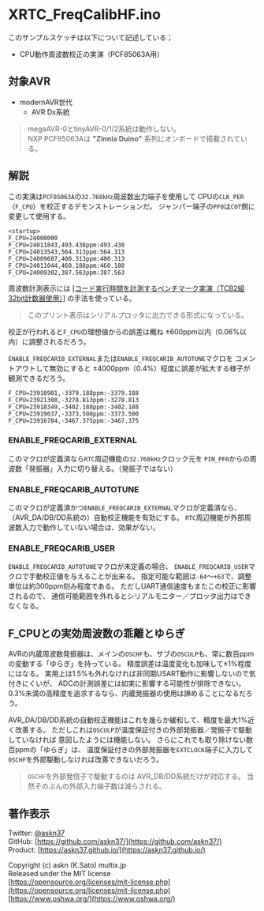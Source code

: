 # XRTC_FreqCalibHF.ino

このサンプルスケッチは以下について記述している；

- CPU動作周波数校正の実演（PCF85063A用）

## 対象AVR

- modernAVR世代
  - AVR Dx系統

> megaAVR-0とtinyAVR-0/1/2系統は動作しない。\
> NXP PCF85063Aは __"Zinnia Duino"__ 系列にオンボードで搭載されている。

## 解説

この実演は`PCF85063A`の`32.768kHz`周波数出力端子を使用して
CPUの`CLK_PER`（`F_CPU`）を校正するデモンストレーションだ。
ジャンパー端子の`PF0`は`COT`側に変更して使用する。

```plain
<startup>
F_CPU=24000000
F_CPU=24011843,493.438ppm:493.438
F_CPU=24013543,564.313ppm:564.313
F_CPU=24009607,400.313ppm:400.313
F_CPU=24011044,460.188ppm:460.188
F_CPU=24009302,387.563ppm:387.563
```

周波数計測表示には
[[コード実行時間を計測するベンチマーク実演（TCB2組32bit計数器使用）]](https://github.com/askn37/MacroMicroAPI_lib/tree/main/examples/Timer%20applications/Benchmark)
の手法を使っている。

> このプリント表示はシリアルプロッタに出力できる形式になっている。

校正が行われると`F_CPU`の理想値からの誤差は概ね ±600ppm以内（0.06%以内）に調整されるだろう。

`ENABLE_FREQCARIB_EXTERNAL`または`ENABLE_FREQCARIB_AUTOTUNE`マクロを
コメントアウトして無効にすると
±4000ppm（0.4%）程度に誤差が拡大する様子が観測できるだろう。

```plain
F_CPU=23918901,-3379.188ppm:-3379.188
F_CPU=23921308,-3278.813ppm:-3278.813
F_CPU=23918349,-3402.188ppm:-3402.188
F_CPU=23919037,-3373.500ppm:-3373.500
F_CPU=23916784,-3467.375ppm:-3467.375
```

### ENABLE_FREQCARIB_EXTERNAL

このマクロが定義済なら`RTC`周辺機能の`32.768kHz`クロック元を
`PIN_PF0`からの周波数「発振器」入力に切り替える。（発振子ではない）

### ENABLE_FREQCARIB_AUTOTUNE

このマクロが定義済かつ`ENABLE_FREQCARIB_EXTERNAL`マクロが定義済なら、
（AVR_DA/DB/DD系統の）自動校正機能を有効にする。
`RTC`周辺機能が外部周波数入力で動作していない場合は、効果がない。

### ENABLE_FREQCARIB_USER

`ENABLE_FREQCARIB_AUTOTUNE`マクロが未定義の場合、
`ENABLE_FREQCARIB_USER`マクロで手動校正値を与えることが出来る。
指定可能な範囲は`-64`〜`+63`で、調整単位は約300ppm刻み程度である。
ただしUART通信速度もまたこの校正に影響されるので、
通信可能範囲を外れるとシリアルモニター／プロッタ出力はできなくなる。

## F_CPUとの実効周波数の乖離とゆらぎ

AVRの内蔵周波数発振器は、メインの`OSCHF`も、サブの`OSCULP`も、常に数百ppmの変動する「ゆらぎ」を持っている。
精度誤差は温度変化も加味して±1%程度にはなる。
実用上は1.5%も外れなければ非同期USART動作に影響しないので気付きにくいが、
ADCの計測誤差には如実に影響する可能性が排除できない。
0.3%未満の高精度を追求するなら、内蔵発振器の使用は諦めることになるだろう。

AVR_DA/DB/DD系統の自動校正機能はこれを幾らか緩和して、精度を最大1%近く改善する。
ただしこれは`OSCULP`が温度保証付きの外部発振器／発振子で駆動していなければ
意図したようには機能しない。
さらにこれでも取り除けない数百ppmの「ゆらぎ」は、
温度保証付きの外部発振器を`EXTCLOCK`端子に入力して
`OSCHF`を外部駆動しなければ改善できないだろう。

> `OSCHF`を外部発信子で駆動するのは AVR_DB/DD系統だけが対応する。
当然そのぶんの外部入力端子数は減らされる。

## 著作表示

Twitter: [@askn37](https://twitter.com/askn37) \
GitHub: [https://github.com/askn37/](https://github.com/askn37/) \
Product: [https://askn37.github.io/](https://askn37.github.io/)

Copyright (c) askn (K.Sato) multix.jp \
Released under the MIT license \
[https://opensource.org/licenses/mit-license.php](https://opensource.org/licenses/mit-license.php) \
[https://www.oshwa.org/](https://www.oshwa.org/)
